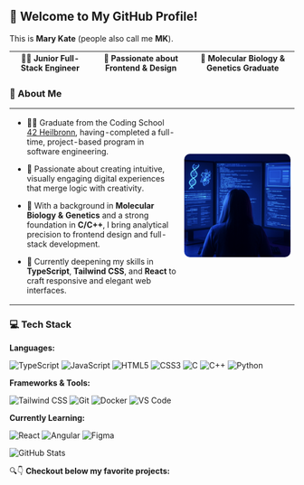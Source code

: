 
<!-- <p align="center">
  <img src="./background_photo.png" alt="Mary Kate Evan Cover" width="100%" />
</p> -->

## 👋 Welcome to My GitHub Profile!
This is **Mary Kate** (people also call me **MK**). 

| 👩‍💻 Junior Full-Stack Engineer  |  🎨 Passionate about Frontend & Design  |  🧬 Molecular Biology & Genetics Graduate |
|--------------------------|----------------------------------------|------------------------------------------|

<!-- 
### 🌟 About Me  

- 👩‍🎓 Graduate from the Coding School [42 Heilbronn](https://www.42heilbronn.de/en/), having completed a full-time, project-based program in software engineering.
- 🌱 Passionate about creating intuitive, visually engaging digital experiences that merge logic with creativity.  
- 🔬 With a background in **Molecular Biology & Genetics** and a strong foundation in **C/C++**, I bring analytical precision to frontend design and full-stack development.  
- 🎨 Currently deepening my skills in **TypeScript**, **Tailwind CSS**, and **React** to craft responsive and elegant web interfaces.  
 -->

### 🌟 About Me  

<table>
  <tr>
    <td width="60%" valign="top">

- 👩‍🎓 Graduate from the Coding School [42 Heilbronn](https://www.42heilbronn.de/en/), having-completed a full-time, project-based program in software engineering.  
- 🌱 Passionate about creating intuitive, visually engaging digital experiences that merge logic with creativity.  
- 🔬 With a background in **Molecular Biology & Genetics** and a strong foundation in **C/C++**, I bring analytical precision to frontend design and full-stack development.  
- 🎨 Currently deepening my skills in **TypeScript**, **Tailwind CSS**, and **React** to craft responsive and elegant web interfaces.  

    </td>
    <td width="40%" align="center">
      <img src="./my_journey_photo.png" alt="my journey, working illustration" width="100%" style="border-radius: 10px;" />
    </td>
  </tr>
</table>

### 💻 Tech Stack  

**Languages:**  
<p>
  <img alt="TypeScript" src="https://img.shields.io/badge/-TypeScript-007ACC?style=flat-square&logo=typescript&logoColor=white" />
  <img alt="JavaScript" src="https://img.shields.io/badge/-JavaScript-F7DF1E?style=flat-square&logo=javascript&logoColor=black" />
  <img alt="HTML5" src="https://img.shields.io/badge/-HTML5-E34F26?style=flat-square&logo=html5&logoColor=white" />
  <img alt="CSS3" src="https://img.shields.io/badge/-CSS3-1572B6?style=flat-square&logo=css3&logoColor=white" />
  <img alt="C" src="https://img.shields.io/badge/-C-555555?style=flat-square&logo=c&logoColor=white" />
  <img alt="C++" src="https://img.shields.io/badge/-C++-00599C?style=flat-square&logo=cplusplus&logoColor=white" />
  <img alt="Python" src="https://img.shields.io/badge/-Python-3776AB?style=flat-square&logo=python&logoColor=white" />

</p>

**Frameworks & Tools:**  
<p>
  <img alt="Tailwind CSS" src="https://img.shields.io/badge/-Tailwind_CSS-38B2AC?style=flat-square&logo=tailwindcss&logoColor=white" />
  <img alt="Git" src="https://img.shields.io/badge/-Git-F05032?style=flat-square&logo=git&logoColor=white" />
  <img alt="Docker" src="https://img.shields.io/badge/-Docker-46a2f1?style=flat-square&logo=docker&logoColor=white" />
  <img alt="VS Code" src="https://img.shields.io/badge/-VS_Code-007ACC?style=flat-square&logo=visualstudiocode&logoColor=white" />
</p>

**Currently Learning:**  
<p>
  <img alt="React" src="https://img.shields.io/badge/-React-61DAFB?style=flat-square&logo=react&logoColor=black" />
  <img alt="Angular" src="https://img.shields.io/badge/-Angular-DD0031?style=flat-square&logo=angular&logoColor=white" />
  <img alt="Figma" src="https://img.shields.io/badge/-Figma-F24E1E?style=flat-square&logo=figma&logoColor=white" />
</p>

<!-- #
### 🚀 Favorite Project

My favourite project is [**Transcendence**](https://github.com/MKcodes2/transcendence), _a multiplayer web-based Pong game in a 360° environment_, where I built the frontend with vanilla TypeScript & Tailwind CSS 
> the project that made me fall in love with Frontend

🔍 *Explore more pinned repositories below!* -->


<!-- ### 🤝 Where to Find Me

[![GitHub](https://img.shields.io/badge/GitHub-100000?style=flat&logo=github&logoColor=white)](https://github.com/YOUR_USERNAME)
[![Email](https://img.shields.io/badge/Email-D14836?style=flat&logo=gmail&logoColor=white)](mailto:marykate.evan@gmail.com) -->
<!-- Uncomment when LinkedIn is ready:
[![LinkedIn](https://img.shields.io/badge/LinkedIn-0A66C2?style=flat&logo=linkedin&logoColor=white)](NOT_READY_YET)
-->

![GitHub Stats](https://github-readme-stats.vercel.app/api?username=MKcodes2&show_icons=true&theme=radical)

🔍👇 **Checkout below my favorite projects:**  